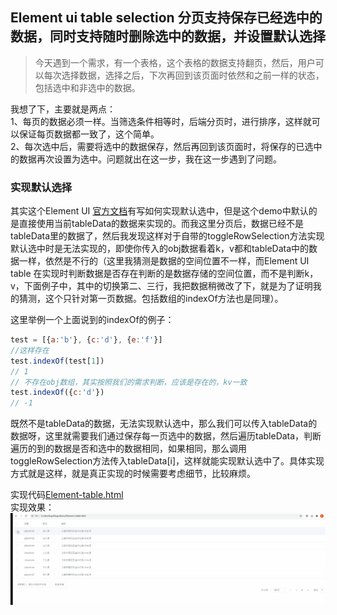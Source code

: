 ## Element ui table selection 分页支持保存已经选中的数据，同时支持随时删除选中的数据，并设置默认选择
> 今天遇到一个需求，有一个表格，这个表格的数据支持翻页，然后，用户可以每次选择数据，选择之后，下次再回到该页面时依然和之前一样的状态，包括选中和非选中的数据。

我想了下，主要就是两点：  
1、每页的数据必须一样。当筛选条件相等时，后端分页时，进行排序，这样就可以保证每页数据都一致了，这个简单。  
2、每次选中后，需要将选中的数据保存，然后再回到该页面时，将保存的已选中的数据再次设置为选中。问题就出在这一步，我在这一步遇到了问题。
### 实现默认选择
 其实这个Element UI [官方文档](https://element.eleme.cn/#/zh-CN/component/table#duo-xuan)有写如何实现默认选中，但是这个demo中默认的是直接使用当前tableData的数据来实现的。而我这里分页后，数据已经不是tableData里的数据了，然后我发现这样对于自带的toggleRowSelection方法实现默认选中时是无法实现的，即使你传入的obj数据看着k，v都和tableData中的数据一样，依然是不行的（这里我猜测是数据的空间位置不一样，而Element UI table 在实现时判断数据是否存在判断的是数据存储的空间位置，而不是判断k，v，下面例子中，其中的切换第二、三行，我把数据稍微改了下，就是为了证明我的猜测，这个只针对第一页数据。包括数组的indexOf方法也是同理）。

 这里举例一个上面说到的indexOf的例子：
 ```javaScript
test = [{a:'b'}, {c:'d'}, {e:'f'}]
 //这样存在 
test.indexOf(test[1])
// 1
// 不存在obj数组，其实按照我们的需求判断，应该是存在的，kv一致
test.indexOf({c:'d'})
// -1
 ```

既然不是tableData的数据，无法实现默认选中，那么我们可以传入tableData的数据呀，这里就需要我们通过保存每一页选中的数据，然后遍历tableData，判断遍历的到的数据是否和选中的数据相同，如果相同，那么调用toggleRowSelection方法传入tableData[i]，这样就能实现默认选中了。具体实现方式就是这样，就是真正实现的时候需要考虑细节，比较麻烦。

实现代码[Element-table.html](https://github.com/liangpinglk/blog/blob/master/demo/element-ui-table/Element-table.html)  
实现效果：
![效果演示](https://raw.githubusercontent.com/liangpinglk/blog/master/demo/element-ui-table/demo.gif)





